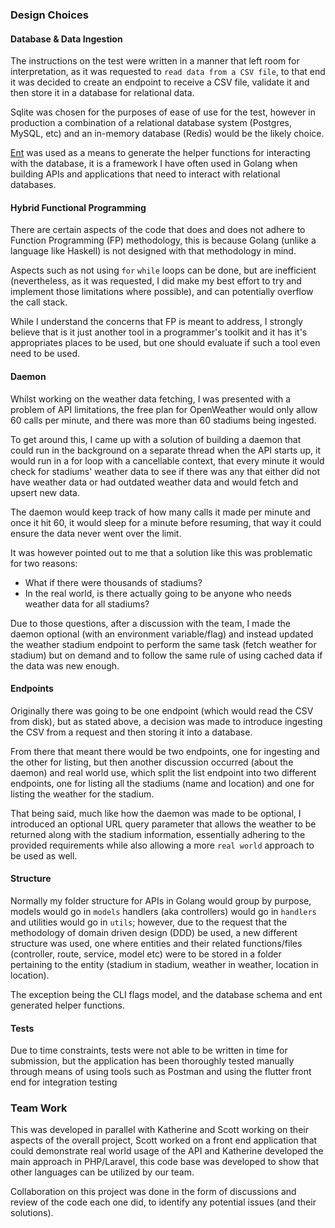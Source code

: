 
### Design Choices

#### Database & Data Ingestion

The instructions on the test were written in a manner that left room for interpretation, as it was requested to `read data from a CSV file`, to that end it was decided to create an endpoint to receive a CSV file, validate it and then store it in a database for relational data.

Sqlite was chosen for the purposes of ease of use for the test, however in production a combination of a relational database system (Postgres, MySQL, etc) and an in-memory database (Redis) would be the likely choice.

[Ent](https://entgo.io/) was used as a means to generate the helper functions for interacting with the database, it is a framework I have often used in Golang when building APIs and applications that need to interact with relational databases.

#### Hybrid Functional Programming

There are certain aspects of the code that does and does not adhere to Function Programming (FP) methodology, this is because Golang (unlike a language like Haskell) is not designed with that methodology in mind.

Aspects such as not using `for` `while` loops can be done, but are inefficient (nevertheless, as it was requested, I did make my best effort to try and implement those limitations where possible), and can potentially overflow the call stack.

While I understand the concerns that FP is meant to address, I strongly believe that is it just another tool in a programmer's toolkit and it has it's appropriates places to be used, but one should evaluate if such a tool even need to be used. 

#### Daemon

Whilst working on the weather data fetching, I was presented with a problem of API limitations, the free plan for OpenWeather would only allow 60 calls per minute, and there was more than 60 stadiums being ingested. 

To get around this, I came up with a solution of building a daemon that could run in the background on a separate thread when the API starts up, it would run in a for loop with a cancellable context, that every minute it would check for stadiums' weather data to see if there was any that either did not have weather data or had outdated weather data and would fetch and upsert new data.

The daemon would keep track of how many calls it made per minute and once it hit 60, it would sleep for a minute before resuming, that way it could ensure the data never went over the limit.

It was however pointed out to me that a solution like this was problematic for two reasons:

- What if there were thousands of stadiums?
- In the real world, is there actually going to be anyone who needs weather data for all stadiums?

Due to those questions, after a discussion with the team, I made the daemon optional (with an environment variable/flag) and instead updated the weather stadium endpoint to perform the same task (fetch weather for stadium) but on demand and to follow the same rule of using cached data if the data was new enough.

#### Endpoints

Originally there was going to be one endpoint (which would read the CSV from disk), but as stated above, a decision was made to introduce ingesting the CSV from a request and then storing it into a database.

From there that meant there would be two endpoints, one for ingesting and the other for listing, but then another discussion occurred (about the daemon) and real world use, which split the list endpoint into two different endpoints, one for listing all the stadiums (name and location) and one for listing the weather for the stadium.

That being said, much like how the daemon was made to be optional, I introduced an optional URL query parameter that allows the weather to be returned along with the stadium information, essentially adhering to the provided requirements while also allowing a more `real world` approach to be used as well.

#### Structure

Normally my folder structure for APIs in Golang would group by purpose, models would go in `models` handlers (aka controllers) would go in `handlers` and utilities would go in `utils`; however, due to the request that the methodology of domain driven design (DDD) be used, a new different structure was used, one where entities and their related functions/files (controller, route, service, model etc) were to be stored in a folder pertaining to the entity (stadium in stadium, weather in weather, location in location).

The exception being the CLI flags model, and the database schema and ent generated helper functions.

#### Tests

Due to time constraints, tests were not able to be written in time for submission, but the application has been thoroughly tested manually through means of using tools such as Postman and using the flutter front end for integration testing


### Team Work

This was developed in parallel with Katherine and Scott working on their aspects of the overall project, Scott worked on a front end application that could demonstrate real world usage of the API and Katherine developed the main approach in PHP/Laravel, this code base was developed to show that other languages can be utilized by our team.

Collaboration on this project was done in the form of discussions and review of the code each one did, to identify any potential issues (and their solutions).
